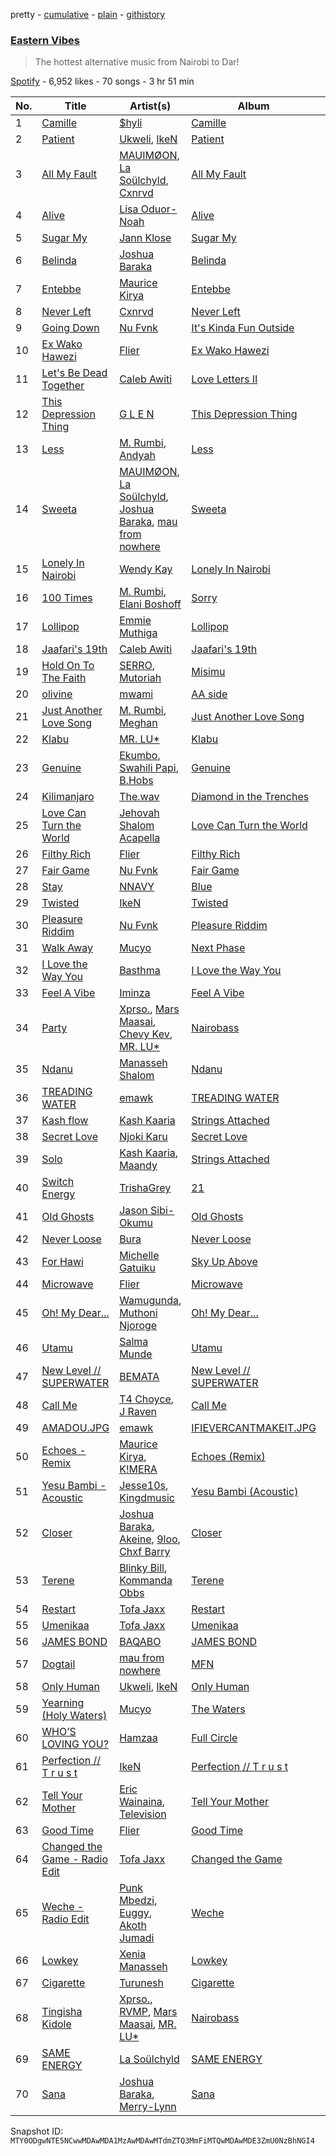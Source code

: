 pretty - [cumulative](/playlists/cumulative/37i9dQZF1DWVkyW4DM7wMY.md) - [plain](/playlists/plain/37i9dQZF1DWVkyW4DM7wMY) - [githistory](https://github.githistory.xyz/mackorone/spotify-playlist-archive/blob/main/playlists/plain/37i9dQZF1DWVkyW4DM7wMY)

### [Eastern Vibes](https://open.spotify.com/playlist/37i9dQZF1DWVkyW4DM7wMY)

> The hottest alternative music from Nairobi to Dar!

[Spotify](https://open.spotify.com/user/spotify) - 6,952 likes - 70 songs - 3 hr 51 min

| No. | Title | Artist(s) | Album | Length |
|---|---|---|---|---|
| 1 | [Camille](https://open.spotify.com/track/74DvPOPk92XbKct0MwhCkv) | [$hyli](https://open.spotify.com/artist/1x2yCv1GTPRRYymqPuZGPZ) | [Camille](https://open.spotify.com/album/0TuVjq7KoUQdIEq9agdjFo) | 2:38 |
| 2 | [Patient](https://open.spotify.com/track/7LxVI3obU50YFurUYGp3ih) | [Ukweli](https://open.spotify.com/artist/5I48tG854vS1rY1isuMOgQ), [IkeN](https://open.spotify.com/artist/7CaVQkC4udPIDQmSUrr4t0) | [Patient](https://open.spotify.com/album/2d1a8MNe12RsPe3rhZpGvb) | 2:59 |
| 3 | [All My Fault](https://open.spotify.com/track/7cG83GowP42UW1FOecUOe3) | [MAUIMØON](https://open.spotify.com/artist/6YrLXeCHt4gjrGx6cLCd4b), [La Soülchyld](https://open.spotify.com/artist/22kR1CajfNQ3ZmPcjKATyV), [Cxnrvd](https://open.spotify.com/artist/2hgk9A3fWriCu0wZQkUuwQ) | [All My Fault](https://open.spotify.com/album/4MVfWM1J9jPkg8dSExd4hB) | 3:06 |
| 4 | [Alive](https://open.spotify.com/track/3a1aICYwrm7nwHfFT9Aomm) | [Lisa Oduor\-Noah](https://open.spotify.com/artist/2lzhfTv334wDq7W7tFyJHa) | [Alive](https://open.spotify.com/album/6FPn7GfYm4qUXtlnXp6gLq) | 2:34 |
| 5 | [Sugar My](https://open.spotify.com/track/1rkxLO2NKJbQPHJwm6GrRm) | [Jann Klose](https://open.spotify.com/artist/1csVkdRxOIO5TkhZCPQxIR) | [Sugar My](https://open.spotify.com/album/1d8R1bjpHCMEAK3FH9pGEf) | 3:06 |
| 6 | [Belinda](https://open.spotify.com/track/64C4vezOJyDbudIGxquW89) | [Joshua Baraka](https://open.spotify.com/artist/3sjmAVaeka80SCvK69bedW) | [Belinda](https://open.spotify.com/album/5jHk9XRushK0QWe6yamCPW) | 2:13 |
| 7 | [Entebbe](https://open.spotify.com/track/7JUJDegbbXHmYLtWIb811E) | [Maurice Kirya](https://open.spotify.com/artist/74irFmh7k7vfTa2QXwI729) | [Entebbe](https://open.spotify.com/album/59vlQB3gPrQV9VLhU120ub) | 3:52 |
| 8 | [Never Left](https://open.spotify.com/track/5NmZh4HWwcrABFobXleIF6) | [Cxnrvd](https://open.spotify.com/artist/2hgk9A3fWriCu0wZQkUuwQ) | [Never Left](https://open.spotify.com/album/1S9nZvo7L2skkCIx6QxlNN) | 2:52 |
| 9 | [Going Down](https://open.spotify.com/track/4syW5B9Y9cLyKIBrBxWZrb) | [Nu Fvnk](https://open.spotify.com/artist/30XGohmPXRz344ZBt74x2R) | [It's Kinda Fun Outside](https://open.spotify.com/album/0DRFoYbyCxS0cnA8kSMtd3) | 2:10 |
| 10 | [Ex Wako Hawezi](https://open.spotify.com/track/3lHMAXPEoikE95Diavz31s) | [Flier](https://open.spotify.com/artist/4GG9mTTEeOa6zUYwO3YmgU) | [Ex Wako Hawezi](https://open.spotify.com/album/1Dc1YLXcQXRuNn55VaWxGc) | 3:48 |
| 11 | [Let's Be Dead Together](https://open.spotify.com/track/1I14Z5NNXIdsmjgLi1jBKV) | [Caleb Awiti](https://open.spotify.com/artist/18QJYkUruunLIMqRIC1ljN) | [Love Letters II](https://open.spotify.com/album/4YPEUtBlXYKlVpxAezEElY) | 3:19 |
| 12 | [This Depression Thing](https://open.spotify.com/track/5sdWuECOLbdWDzfYe9qOhm) | [G L E N](https://open.spotify.com/artist/6Zn7q82x0RrkCcxeTQ2t5x) | [This Depression Thing](https://open.spotify.com/album/4yac4Do5pCzuHEGjTgTq0V) | 3:42 |
| 13 | [Less](https://open.spotify.com/track/4RuuafWTVxluP7QgNvlIXE) | [M\. Rumbi](https://open.spotify.com/artist/6ToQowXRJ5GkBPHDECCEoP), [Andyah](https://open.spotify.com/artist/0TEFK09eFLqYTE2fj7xUtX) | [Less](https://open.spotify.com/album/5oiJNwUcVFKzIICaCH0AVo) | 1:25 |
| 14 | [Sweeta](https://open.spotify.com/track/4minQAokut1H7SBwPZKwtg) | [MAUIMØON](https://open.spotify.com/artist/6YrLXeCHt4gjrGx6cLCd4b), [La Soülchyld](https://open.spotify.com/artist/22kR1CajfNQ3ZmPcjKATyV), [Joshua Baraka](https://open.spotify.com/artist/3sjmAVaeka80SCvK69bedW), [mau from nowhere](https://open.spotify.com/artist/7MZ8Hh17R6vfPDn9UCkvuf) | [Sweeta](https://open.spotify.com/album/4yzLR6HrG4b0lzjDqIXq8Y) | 2:47 |
| 15 | [Lonely In Nairobi](https://open.spotify.com/track/6ilStQsc2cozlrjmseAJ7N) | [Wendy Kay](https://open.spotify.com/artist/4xRJ8mtHNzJYvlJbspGFO6) | [Lonely In Nairobi](https://open.spotify.com/album/3O3f7B13CuboRb9Pbv505l) | 3:09 |
| 16 | [100 Times](https://open.spotify.com/track/2WgNtC3w0ACWDm7uQax1Hc) | [M\. Rumbi](https://open.spotify.com/artist/6ToQowXRJ5GkBPHDECCEoP), [Elani Boshoff](https://open.spotify.com/artist/5suRdrTilj7Ufg7eAwMnB9) | [Sorry](https://open.spotify.com/album/40i8dEUNnqec3hSKR9UytO) | 2:13 |
| 17 | [Lollipop](https://open.spotify.com/track/4UHMy4KxMAAEu4dSSHMe8h) | [Emmie Muthiga](https://open.spotify.com/artist/3C7QGmFonaPwN5s7loihkR) | [Lollipop](https://open.spotify.com/album/5kZxneIXl7kwSMClNweMki) | 3:26 |
| 18 | [Jaafari's 19th](https://open.spotify.com/track/5JyMs4lhBY6IaL45sgVLKi) | [Caleb Awiti](https://open.spotify.com/artist/18QJYkUruunLIMqRIC1ljN) | [Jaafari's 19th](https://open.spotify.com/album/0ai61scImkAr7m5BXocapW) | 3:33 |
| 19 | [Hold On To The Faith](https://open.spotify.com/track/6M2SvwjsfkfQNncdSj1TAh) | [SERRO](https://open.spotify.com/artist/4r3svQfFw0Ae5GMplY92u9), [Mutoriah](https://open.spotify.com/artist/2eAAis6wgQ4My2ixOkGRaD) | [Misimu](https://open.spotify.com/album/68CvaHEB0uNEYLKUCosqYH) | 4:06 |
| 20 | [olivine](https://open.spotify.com/track/15fDmWe5ofnwmFJWVOT6SZ) | [mwami](https://open.spotify.com/artist/0efcioCBRBzfxRC6Ax0zXq) | [AA side](https://open.spotify.com/album/2zcsqTWzsWlCDn9M2pnzvr) | 3:38 |
| 21 | [Just Another Love Song](https://open.spotify.com/track/20u7hieXi6VV3t6p5s9ggJ) | [M\. Rumbi](https://open.spotify.com/artist/6ToQowXRJ5GkBPHDECCEoP), [Meghan](https://open.spotify.com/artist/48KeNSc5xrQvLgxGxIFvoI) | [Just Another Love Song](https://open.spotify.com/album/532BimGtZfjb35BXOSTnJe) | 2:57 |
| 22 | [Klabu](https://open.spotify.com/track/6QOxa26PnUPC9bxJKWDinP) | [MR\. LU\*](https://open.spotify.com/artist/05KD4zm2D3CbvjIgylLTTF) | [Klabu](https://open.spotify.com/album/6QP1Xlw0ufY3bsCmaMz8im) | 2:08 |
| 23 | [Genuine](https://open.spotify.com/track/5pM1WfOZrSWWhap2LbUeIq) | [Ekumbo](https://open.spotify.com/artist/1a40Z4TMkLys2UVlxDXPT7), [Swahili Papi](https://open.spotify.com/artist/66HNxzGcmvdYQD36Pcg0Di), [B.Hobs](https://open.spotify.com/artist/6j4XLopWlHMQqAR92RvI53) | [Genuine](https://open.spotify.com/album/2hDhraboxuNWVKTbg1sf0x) | 2:56 |
| 24 | [Kilimanjaro](https://open.spotify.com/track/72Y9SizWSPb9Xnn9SEmRgH) | [The.wav](https://open.spotify.com/artist/1OiTKR7t69UAVnJYfbOPf4) | [Diamond in the Trenches](https://open.spotify.com/album/0KzqafoJtX1JeWzQwS2K47) | 5:08 |
| 25 | [Love Can Turn the World](https://open.spotify.com/track/7kZ3BiNXRDwXUpKWInpkBU) | [Jehovah Shalom Acapella](https://open.spotify.com/artist/0O7IVIdPRDMFsuhu5GS7ZL) | [Love Can Turn the World](https://open.spotify.com/album/1kvwgPA8Rr7AV7IKF7SsVK) | 3:11 |
| 26 | [Filthy Rich](https://open.spotify.com/track/0HRJK34PPIPWu3mEQHgDD9) | [Flier](https://open.spotify.com/artist/4GG9mTTEeOa6zUYwO3YmgU) | [Filthy Rich](https://open.spotify.com/album/2xWZiT64H6JH8NSV3kHs0l) | 2:46 |
| 27 | [Fair Game](https://open.spotify.com/track/0N6jiFbnIPADb0ywO2Chqs) | [Nu Fvnk](https://open.spotify.com/artist/30XGohmPXRz344ZBt74x2R) | [Fair Game](https://open.spotify.com/album/1IxoYVkTwUXmMnfnPpxQXo) | 2:12 |
| 28 | [Stay](https://open.spotify.com/track/067TB7SiK4ZRF5hURd2sJh) | [NNAVY](https://open.spotify.com/artist/3X9xtTCJtryAoqsSMKCzXu) | [Blue](https://open.spotify.com/album/3jsEUHsf88LQ49JgTq5AHH) | 4:30 |
| 29 | [Twisted](https://open.spotify.com/track/3yzGebxFtsxeh0iEAgyyUq) | [IkeN](https://open.spotify.com/artist/7CaVQkC4udPIDQmSUrr4t0) | [Twisted](https://open.spotify.com/album/45dLgbt1hpbGuUDpwexuTv) | 4:10 |
| 30 | [Pleasure Riddim](https://open.spotify.com/track/4ev6HfOvSGIWysAYaqyPdS) | [Nu Fvnk](https://open.spotify.com/artist/30XGohmPXRz344ZBt74x2R) | [Pleasure Riddim](https://open.spotify.com/album/5RSh4SiFXncnAnheuqLp7i) | 2:10 |
| 31 | [Walk Away](https://open.spotify.com/track/6AkZmquckBmYmMh3bg4yCq) | [Mucyo](https://open.spotify.com/artist/3s38cQ7PO3JUUWYL7jasmi) | [Next Phase](https://open.spotify.com/album/6MUDZLoEXVwgZbLW30zVsE) | 3:04 |
| 32 | [I Love the Way You](https://open.spotify.com/track/3U2Viddax0wa66Tk1ZG8t3) | [Basthma](https://open.spotify.com/artist/4jvSwAbO6ILO7FO7rZLztv) | [I Love the Way You](https://open.spotify.com/album/5fOaWBfgih3Exwl47hwsZ5) | 2:13 |
| 33 | [Feel A Vibe](https://open.spotify.com/track/3sDAbZpJWBxgxry5ATbW9g) | [Iminza](https://open.spotify.com/artist/6zjQD2awFMEfRnNakBu9Br) | [Feel A Vibe](https://open.spotify.com/album/4EjSGOjlSpwN4Kdv3gvALp) | 2:59 |
| 34 | [Party](https://open.spotify.com/track/5tOjlYLXI4AE864bDVUSPr) | [Xprso.](https://open.spotify.com/artist/1I03YcaWBX2r9nElPWcoH7), [Mars Maasai](https://open.spotify.com/artist/0OiRYxTqTytbs8aZT4I4zY), [Chevy Kev](https://open.spotify.com/artist/7b3Cm19fyzxElci72YY4xQ), [MR\. LU\*](https://open.spotify.com/artist/05KD4zm2D3CbvjIgylLTTF) | [Nairobass](https://open.spotify.com/album/5KMoui4VUMYmpAT10xLjWU) | 3:34 |
| 35 | [Ndanu](https://open.spotify.com/track/6BQHAffEfWfGqZK9WKZGuJ) | [Manasseh Shalom](https://open.spotify.com/artist/0l5DAChk60zrPxl18DGUT7) | [Ndanu](https://open.spotify.com/album/0S5c02uwpmrACcV7UFgm6y) | 3:28 |
| 36 | [TREADING WATER](https://open.spotify.com/track/59uf6SH8YAoiylleU4nQWT) | [emawk](https://open.spotify.com/artist/2zAshenjqDlcL4pudfySBY) | [TREADING WATER](https://open.spotify.com/album/0TQkcyZaYiEoOFzJGoTdlu) | 4:12 |
| 37 | [Kash flow](https://open.spotify.com/track/5F5OaT1YRTUdDc3JaHX4wn) | [Kash Kaaria](https://open.spotify.com/artist/3KUhMnCH2rmkW5jNhW7qoi) | [Strings Attached](https://open.spotify.com/album/3BDQeqmBSiDtgPbKDAhakq) | 3:28 |
| 38 | [Secret Love](https://open.spotify.com/track/0GtSe2T7ddleLyYRrDQwSF) | [Njoki Karu](https://open.spotify.com/artist/0pGewSIX8FwwBqZLsbDk7F) | [Secret Love](https://open.spotify.com/album/6JwMBgQOEwAhZD6MbH26Bp) | 3:48 |
| 39 | [Solo](https://open.spotify.com/track/3UwxFtfHmrllZzm8bExvRb) | [Kash Kaaria](https://open.spotify.com/artist/3KUhMnCH2rmkW5jNhW7qoi), [Maandy](https://open.spotify.com/artist/3AaXIAk5OkIRmHnoEP4XmP) | [Strings Attached](https://open.spotify.com/album/3BDQeqmBSiDtgPbKDAhakq) | 3:07 |
| 40 | [Switch Energy](https://open.spotify.com/track/7ihOawZIhBgY3txKEIGauf) | [TrishaGrey](https://open.spotify.com/artist/1lKTTkoqEttbG5Tdn9X8Jx) | [21](https://open.spotify.com/album/2KecTQNTYIbN0Fyu6TCl68) | 2:48 |
| 41 | [Old Ghosts](https://open.spotify.com/track/7mdxLKcj9fgsMPy3pJhadc) | [Jason Sibi\-Okumu](https://open.spotify.com/artist/62RxzBJ449g8jS0gZp4X06) | [Old Ghosts](https://open.spotify.com/album/0L2hcwVhhMdCrT2WDxNJor) | 2:51 |
| 42 | [Never Loose](https://open.spotify.com/track/3W7ZhocyMpK2b4MxwbpGu5) | [Bura](https://open.spotify.com/artist/368JQ3ZxIJ55JQaKaGdh8k) | [Never Loose](https://open.spotify.com/album/3AnUhJWeLVlQ1hD16fQ4bC) | 3:15 |
| 43 | [For Hawi](https://open.spotify.com/track/0sa9IqP77NArCvVe1MkdBp) | [Michelle Gatuiku](https://open.spotify.com/artist/04KS7CODE7DDZ3VvgRrbiT) | [Sky Up Above](https://open.spotify.com/album/4BguiMoE15dCHo5mG2tMv0) | 6:34 |
| 44 | [Microwave](https://open.spotify.com/track/34vw8DKn7RIcoC7igRqUGC) | [Flier](https://open.spotify.com/artist/4GG9mTTEeOa6zUYwO3YmgU) | [Microwave](https://open.spotify.com/album/5ozHQm7hB3VlhMz1wIfm1E) | 2:45 |
| 45 | [Oh! My Dear...](https://open.spotify.com/track/28HrRHjy9GDMcHjOzLMOVE) | [Wamugunda](https://open.spotify.com/artist/2Mj0SBavSxKCv3MMUfvBEP), [Muthoni Njoroge](https://open.spotify.com/artist/3UmkRFAyY476ELymys1RUP) | [Oh! My Dear...](https://open.spotify.com/album/6Is4wsIEwh0xT5FZ9aRnaI) | 6:39 |
| 46 | [Utamu](https://open.spotify.com/track/2EjQMKID7FnvokZw4jsrxL) | [Salma Munde](https://open.spotify.com/artist/7lCJm1afLs1UDUnk1GtriQ) | [Utamu](https://open.spotify.com/album/4e4CGnTY9p4BUKUaNMQO3F) | 3:29 |
| 47 | [New Level // SUPERWATER](https://open.spotify.com/track/0wIDhVcSIKvB8zxpfJc9dC) | [BEMATA](https://open.spotify.com/artist/795rusHeDFKZwVrgmzx87x) | [New Level // SUPERWATER](https://open.spotify.com/album/2N0k8TVpxu2uZuR3C0tQHH) | 3:20 |
| 48 | [Call Me](https://open.spotify.com/track/1Z0n7t6tK0v5jVd4fEPHBa) | [T4 Choyce](https://open.spotify.com/artist/08oxpy9AeiGdX7hKfo1ccU), [J Raven](https://open.spotify.com/artist/5eTK1i7V5DC9bSYpNhoUM0) | [Call Me](https://open.spotify.com/album/5rdeeVtJoaWrNjJSFevwHB) | 3:32 |
| 49 | [AMADOU.JPG](https://open.spotify.com/track/4mchgg9m8p0F4pgTx2jD7C) | [emawk](https://open.spotify.com/artist/2zAshenjqDlcL4pudfySBY) | [IFIEVERCANTMAKEIT.JPG](https://open.spotify.com/album/5EUP2zubhoYrkO9kGFgIfd) | 5:41 |
| 50 | [Echoes \- Remix](https://open.spotify.com/track/3B7XQSWXPAsz50D3NZTmZi) | [Maurice Kirya](https://open.spotify.com/artist/74irFmh7k7vfTa2QXwI729), [K!MERA](https://open.spotify.com/artist/1C3pCs0DmKTCvmqAJYerKN) | [Echoes \(Remix\)](https://open.spotify.com/album/21mY94BhJNjVcHXuTuBElI) | 2:47 |
| 51 | [Yesu Bambi \- Acoustic](https://open.spotify.com/track/2DfjhHcH0ZPxP2l6WKcSFu) | [Jesse10s](https://open.spotify.com/artist/6oOIGUtyWVdPoJmgOE1bGH), [Kingdmusic](https://open.spotify.com/artist/3BJmyFO1PAwy3kW5YzdvQL) | [Yesu Bambi \(Acoustic\)](https://open.spotify.com/album/1rvEvZJWpif6hAjpUHst8n) | 2:43 |
| 52 | [Closer](https://open.spotify.com/track/5mCGTPQcA0XK2ApGmIaXx2) | [Joshua Baraka](https://open.spotify.com/artist/3sjmAVaeka80SCvK69bedW), [Akeine](https://open.spotify.com/artist/2RuHphW7LRCASStgHSFmds), [9loo](https://open.spotify.com/artist/3WEhFPBwX2zRE2EL2QrqtE), [Chxf Barry](https://open.spotify.com/artist/4vMmIzBBucgN0Hend2wz0S) | [Closer](https://open.spotify.com/album/3xuJsr75n7P5nlmxOwnMVs) | 3:31 |
| 53 | [Terene](https://open.spotify.com/track/7AWNG9r1Rlv8YdLUd09AKi) | [Blinky Bill](https://open.spotify.com/artist/3knnBcRO5nzDS1GOFhU1ba), [Kommanda Obbs](https://open.spotify.com/artist/1ZfZwBPYz6nAQK4H0Ybd2v) | [Terene](https://open.spotify.com/album/5t5G9vRwwqqaloR0DxSOTD) | 3:27 |
| 54 | [Restart](https://open.spotify.com/track/6eZ4hwftRrwmEHlWIoiUD8) | [Tofa Jaxx](https://open.spotify.com/artist/1CThfFD9mffbXka0DLLWxq) | [Restart](https://open.spotify.com/album/0Gtt1qKIGPdmiK1pI1OMtz) | 3:53 |
| 55 | [Umenikaa](https://open.spotify.com/track/3oIwlyoOs4SOjRntoZlUdS) | [Tofa Jaxx](https://open.spotify.com/artist/1CThfFD9mffbXka0DLLWxq) | [Umenikaa](https://open.spotify.com/album/7v45xHHxfssCfbXswZZp8R) | 3:15 |
| 56 | [JAMES BOND](https://open.spotify.com/track/0Iq3j9CMUCsCi2j10BS4os) | [BAQABO](https://open.spotify.com/artist/2SxLNgtH8TxZFuxugFfycn) | [JAMES BOND](https://open.spotify.com/album/5CL0vcPX9aWVhD7lzrO4Cu) | 3:16 |
| 57 | [Dogtail](https://open.spotify.com/track/1ziLbRPnlPKu9QeUyl36fx) | [mau from nowhere](https://open.spotify.com/artist/7MZ8Hh17R6vfPDn9UCkvuf) | [MFN](https://open.spotify.com/album/1UbW090je8UnxtjgGphoXy) | 3:36 |
| 58 | [Only Human](https://open.spotify.com/track/42H2uitTxFmfaKvbNYDI9t) | [Ukweli](https://open.spotify.com/artist/5I48tG854vS1rY1isuMOgQ), [IkeN](https://open.spotify.com/artist/7CaVQkC4udPIDQmSUrr4t0) | [Only Human](https://open.spotify.com/album/5ILxoO9aB3fRcWPr2IpUIS) | 4:49 |
| 59 | [Yearning \(Holy Waters\)](https://open.spotify.com/track/0pIjPNbkjUrhpJ3VMlSIQE) | [Mucyo](https://open.spotify.com/artist/3s38cQ7PO3JUUWYL7jasmi) | [The Waters](https://open.spotify.com/album/6sddINYuCb3Rfm6XH1WIMD) | 3:58 |
| 60 | [WHO’S LOVING YOU?](https://open.spotify.com/track/0ODyFLoeeVJwWhZCAzLyf1) | [Hamzaa](https://open.spotify.com/artist/3TXjnAw0sg1VVdnR9fGdBs) | [Full Circle](https://open.spotify.com/album/4PhEHRqWfgTnTwDXAVq4SN) | 2:34 |
| 61 | [Perfection // T r u s t](https://open.spotify.com/track/54ohrKq1emSHaPVauPQJl8) | [IkeN](https://open.spotify.com/artist/7CaVQkC4udPIDQmSUrr4t0) | [Perfection // T r u s t](https://open.spotify.com/album/3oJxCtVQHvswZNwWVgKlJh) | 4:00 |
| 62 | [Tell Your Mother](https://open.spotify.com/track/71Ny6FDDEV4LG7WQ7lXYea) | [Eric Wainaina](https://open.spotify.com/artist/5kUd6m1kXPaPjEqqxdNVMz), [Television](https://open.spotify.com/artist/1GSGf6ony1hg3S7saFkj8z) | [Tell Your Mother](https://open.spotify.com/album/2LW261abaIYKW2lse29gu6) | 3:27 |
| 63 | [Good Time](https://open.spotify.com/track/2KPLkdqRCFGEUTjrgsZZ9T) | [Flier](https://open.spotify.com/artist/4GG9mTTEeOa6zUYwO3YmgU) | [Good Time](https://open.spotify.com/album/7KnMVXkbi86J86daq153mC) | 3:00 |
| 64 | [Changed the Game \- Radio Edit](https://open.spotify.com/track/56Lv8Cn8pqBH0Rt8VkwtcR) | [Tofa Jaxx](https://open.spotify.com/artist/1CThfFD9mffbXka0DLLWxq) | [Changed the Game](https://open.spotify.com/album/0ElhbiaJqf836NlDDU1FcG) | 2:12 |
| 65 | [Weche \- Radio Edit](https://open.spotify.com/track/5FF4NmjTT0lMF2JTg8sgcM) | [Punk Mbedzi](https://open.spotify.com/artist/2QtRhwmMeDArLkKSwBHSvi), [Euggy](https://open.spotify.com/artist/0YptteJXaFS7w41fz81gsn), [Akoth Jumadi](https://open.spotify.com/artist/1yzpHN73mIqHg8uP8KnyYo) | [Weche](https://open.spotify.com/album/2ThbInwMUB3c1W6DlSkt29) | 3:37 |
| 66 | [Lowkey](https://open.spotify.com/track/5vftqVHNTFUEYTpqszZi5e) | [Xenia Manasseh](https://open.spotify.com/artist/2J4IvVbi2h1wB2A0p5kd86) | [Lowkey](https://open.spotify.com/album/5SgR3uwNfIzqRhULqPQAAr) | 2:50 |
| 67 | [Cigarette](https://open.spotify.com/track/5NLPsDXx7q3zZFbFv5pdeQ) | [Turunesh](https://open.spotify.com/artist/7jsrAZ7VOhvG48hjxVaIkv) | [Cigarette](https://open.spotify.com/album/7lVfpqQNDnvujR82cyXFOd) | 4:13 |
| 68 | [Tingisha Kidole](https://open.spotify.com/track/0dUO3M0hV0kodob3asRrDp) | [Xprso.](https://open.spotify.com/artist/1I03YcaWBX2r9nElPWcoH7), [RVMP](https://open.spotify.com/artist/5pg2tyNNF56DQvM2ByGKhv), [Mars Maasai](https://open.spotify.com/artist/0OiRYxTqTytbs8aZT4I4zY), [MR\. LU\*](https://open.spotify.com/artist/05KD4zm2D3CbvjIgylLTTF) | [Nairobass](https://open.spotify.com/album/5KMoui4VUMYmpAT10xLjWU) | 1:52 |
| 69 | [SAME ENERGY](https://open.spotify.com/track/1gQlBMBfyxsGYZlSQ7bkm3) | [La Soülchyld](https://open.spotify.com/artist/22kR1CajfNQ3ZmPcjKATyV) | [SAME ENERGY](https://open.spotify.com/album/4GINHOzNbZoL05U6RRWO4B) | 2:01 |
| 70 | [Sana](https://open.spotify.com/track/6cNt6K8BTWyX3ntnMBHjgt) | [Joshua Baraka](https://open.spotify.com/artist/3sjmAVaeka80SCvK69bedW), [Merry\-Lynn](https://open.spotify.com/artist/5SX1BNsF4WtgumEhJ2B9o7) | [Sana](https://open.spotify.com/album/6DIKpG4tLCzL3VXkohDwrR) | 2:43 |

Snapshot ID: `MTY0ODgwNTE5NCwwMDAwMDA1MzAwMDAwMTdmZTQ3MmFiMTQwMDAwMDE3ZmU0NzBhNGI4`
